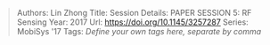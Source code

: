 > Authors: Lin Zhong
> Title: Session Details: PAPER SESSION 5: RF Sensing
> Year: 2017
> Url: https://doi.org/10.1145/3257287
> Series: MobiSys '17
> Tags: *Define your own tags here, separate by comma*